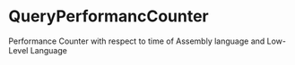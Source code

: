 # QueryPerformancCounter
Performance Counter with respect to time of Assembly language and Low-Level Language
